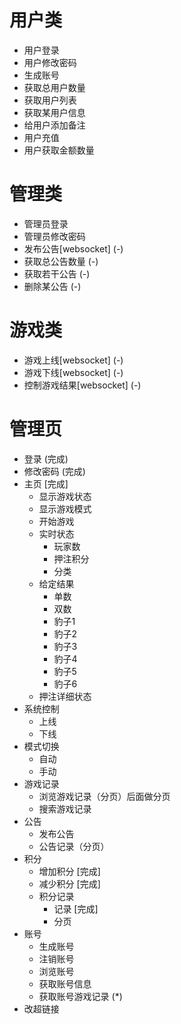 # 用户类
- 用户登录
- 用户修改密码
- 生成账号
- 获取总用户数量
- 获取用户列表
- 获取某用户信息
- 给用户添加备注
- 用户充值
- 用户获取金额数量

# 管理类
- 管理员登录
- 管理员修改密码
- 发布公告[websocket] (-)
- 获取总公告数量 (-)
- 获取若干公告 (-)
- 删除某公告 (-)

# 游戏类
- 游戏上线[websocket] (-)
- 游戏下线[websocket] (-)
- 控制游戏结果[websocket] (-)

# 管理页
- 登录 (完成)
- 修改密码 (完成)
- 主页 [完成]
  - 显示游戏状态
  - 显示游戏模式
  - 开始游戏
  - 实时状态
    - 玩家数
    - 押注积分
    - 分类
  - 给定结果
    - 单数
    - 双数
    - 豹子1
    - 豹子2
    - 豹子3
    - 豹子4
    - 豹子5
    - 豹子6
  - 押注详细状态
- 系统控制
  - 上线
  - 下线
- 模式切换
  - 自动
  - 手动
- 游戏记录
  - 浏览游戏记录（分页）后面做分页
  - 搜索游戏记录
- 公告
  - 发布公告
  - 公告记录（分页）
- 积分
  - 增加积分 [完成]
  - 减少积分 [完成]
  - 积分记录
    - 记录 [完成]
    - 分页
- 账号
  - 生成账号
  - 注销账号
  - 浏览账号
  - 获取账号信息
  - 获取账号游戏记录 (*)
- 改超链接
